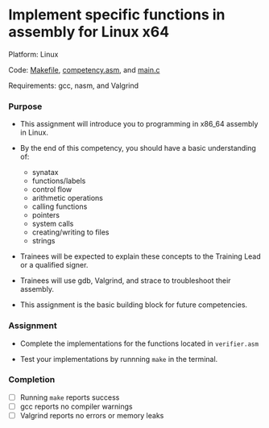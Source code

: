 # Implement specific functions in assembly for Linux x64

Platform:  Linux

Code: [Makefile](./Makefile), [competency.asm](./competency.asm), and [main.c](./main.c)

Requirements: gcc, nasm, and Valgrind

### Purpose

- This assignment will introduce you to programming in x86_64 assembly in Linux.

- By the end of this competency, you should have a basic understanding of:
  - synatax
  - functions/labels
  - control flow
  - arithmetic operations
  - calling functions
  - pointers
  - system calls
  - creating/writing to files
  - strings

- Trainees will be expected to explain these concepts to the Training Lead or a qualified signer.

- Trainees will use gdb, Valgrind, and strace to troubleshoot their assembly.

- This assignment is the basic building block for future competencies.

### Assignment

- Complete the implementations for the functions located in `verifier.asm`

- Test your implementations by runnning `make` in the terminal.

### Completion

- [ ] Running `make` reports success
- [ ] gcc reports no compiler warnings
- [ ] Valgrind reports no errors or memory leaks
